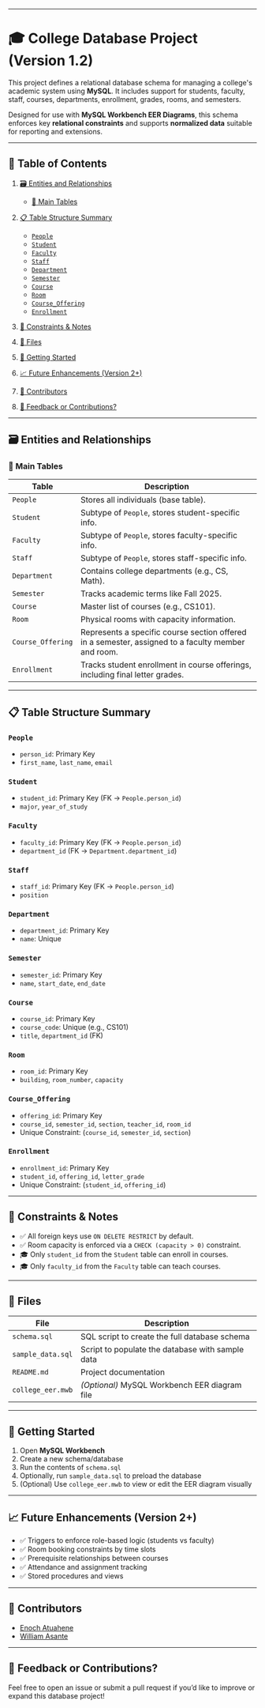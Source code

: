 
---

# 🎓 College Database Project (Version 1.2)

This project defines a relational database schema for managing a college's academic system using **MySQL**. It includes support for students, faculty, staff, courses, departments, enrollment, grades, rooms, and semesters.

Designed for use with **MySQL Workbench EER Diagrams**, this schema enforces key **relational constraints** and supports **normalized data** suitable for reporting and extensions.

---

## 📑 Table of Contents

1. [🗃️ Entities and Relationships](#️-entities-and-relationships)

   * [📌 Main Tables](#-main-tables)
2. [📋 Table Structure Summary](#-table-structure-summary)

   * [`People`](#people)
   * [`Student`](#student)
   * [`Faculty`](#faculty)
   * [`Staff`](#staff)
   * [`Department`](#department)
   * [`Semester`](#semester)
   * [`Course`](#course)
   * [`Room`](#room)
   * [`Course_Offering`](#course_offering)
   * [`Enrollment`](#enrollment)
3. [🔐 Constraints & Notes](#-constraints--notes)
4. [📂 Files](#-files)
5. [🚀 Getting Started](#-getting-started)
6. [📈 Future Enhancements (Version 2+)](#-future-enhancements-version-2)
7. [👥 Contributors](#-contributors)
8. [💬 Feedback or Contributions?](#-feedback-or-contributions)

---

## 🗃️ Entities and Relationships

### 📌 Main Tables

| Table             | Description                                                                                        |
| ----------------- | -------------------------------------------------------------------------------------------------- |
| `People`          | Stores all individuals (base table).                                                               |
| `Student`         | Subtype of `People`, stores student-specific info.                                                 |
| `Faculty`         | Subtype of `People`, stores faculty-specific info.                                                 |
| `Staff`           | Subtype of `People`, stores staff-specific info.                                                   |
| `Department`      | Contains college departments (e.g., CS, Math).                                                     |
| `Semester`        | Tracks academic terms like Fall 2025.                                                              |
| `Course`          | Master list of courses (e.g., CS101).                                                              |
| `Room`            | Physical rooms with capacity information.                                                          |
| `Course_Offering` | Represents a specific course section offered in a semester, assigned to a faculty member and room. |
| `Enrollment`      | Tracks student enrollment in course offerings, including final letter grades.                      |

---

## 📋 Table Structure Summary

### `People`

* `person_id`: Primary Key
* `first_name`, `last_name`, `email`

### `Student`

* `student_id`: Primary Key (FK → `People.person_id`)
* `major`, `year_of_study`

### `Faculty`

* `faculty_id`: Primary Key (FK → `People.person_id`)
* `department_id` (FK → `Department.department_id`)

### `Staff`

* `staff_id`: Primary Key (FK → `People.person_id`)
* `position`

### `Department`

* `department_id`: Primary Key
* `name`: Unique

### `Semester`

* `semester_id`: Primary Key
* `name`, `start_date`, `end_date`

### `Course`

* `course_id`: Primary Key
* `course_code`: Unique (e.g., CS101)
* `title`, `department_id` (FK)

### `Room`

* `room_id`: Primary Key
* `building`, `room_number`, `capacity`

### `Course_Offering`

* `offering_id`: Primary Key
* `course_id`, `semester_id`, `section`, `teacher_id`, `room_id`
* Unique Constraint: (`course_id`, `semester_id`, `section`)

### `Enrollment`

* `enrollment_id`: Primary Key
* `student_id`, `offering_id`, `letter_grade`
* Unique Constraint: (`student_id`, `offering_id`)

---

## 🔐 Constraints & Notes

* ✅ All foreign keys use `ON DELETE RESTRICT` by default.
* ✅ Room capacity is enforced via a `CHECK (capacity > 0)` constraint.
* 🎓 Only `student_id` from the `Student` table can enroll in courses.
* 🎓 Only `faculty_id` from the `Faculty` table can teach courses.

---

## 📂 Files

| File              | Description                                      |
| ----------------- | ------------------------------------------------ |
| `schema.sql`      | SQL script to create the full database schema    |
| `sample_data.sql` | Script to populate the database with sample data |
| `README.md`       | Project documentation                            |
| `college_eer.mwb` | *(Optional)* MySQL Workbench EER diagram file    |

---

## 🚀 Getting Started

1. Open **MySQL Workbench**
2. Create a new schema/database
3. Run the contents of `schema.sql`
4. Optionally, run `sample_data.sql` to preload the database
5. (Optional) Use `college_eer.mwb` to view or edit the EER diagram visually

---

## 📈 Future Enhancements (Version 2+)

* ✅ Triggers to enforce role-based logic (students vs faculty)
* ✅ Room booking constraints by time slots
* ✅ Prerequisite relationships between courses
* ✅ Attendance and assignment tracking
* ✅ Stored procedures and views

---

## 👥 Contributors

* [Enoch Atuahene](https://github.com/Typher7)
* [William Asante](https://github.com/Kraeon20)

---

## 💬 Feedback or Contributions?

Feel free to open an issue or submit a pull request if you’d like to improve or expand this database project!

